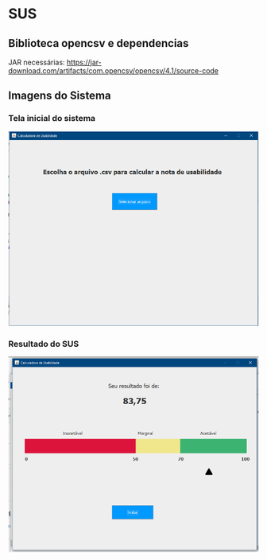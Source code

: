 # SUS

## Biblioteca opencsv e dependencias
JAR necessárias: https://jar-download.com/artifacts/com.opencsv/opencsv/4.1/source-code

## Imagens do Sistema

### Tela inicial do sistema
![Alt text](./screenshoot/telaInicial.png?raw=true "Tela Inicial")


### Resultado do SUS
![Alt text](./screenshoot/resultado.png?raw=true "Resultado SUS")
